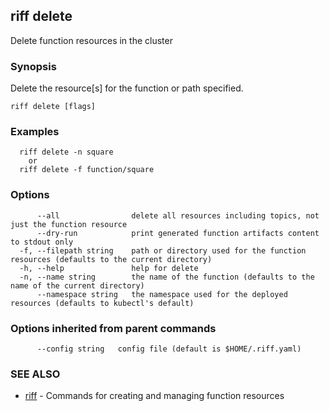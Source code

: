 ## riff delete

Delete function resources in the cluster

### Synopsis

Delete the resource[s] for the function or path specified.

```
riff delete [flags]
```

### Examples

```
  riff delete -n square
    or
  riff delete -f function/square
```

### Options

```
      --all                delete all resources including topics, not just the function resource
      --dry-run            print generated function artifacts content to stdout only
  -f, --filepath string    path or directory used for the function resources (defaults to the current directory)
  -h, --help               help for delete
  -n, --name string        the name of the function (defaults to the name of the current directory)
      --namespace string   the namespace used for the deployed resources (defaults to kubectl's default)
```

### Options inherited from parent commands

```
      --config string   config file (default is $HOME/.riff.yaml)
```

### SEE ALSO

* [riff](riff.md)	 - Commands for creating and managing function resources

